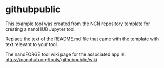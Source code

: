 # githubpublic
This example tool was created from the NCN repository template for creating a nanoHUB Jupyter tool.

Replace the text of the README.md file that came with the template with text relevant to your tool.

The nanoFORGE tool wiki page for the associated app is: https://nanohub.org/tools/githubpublic/wiki
